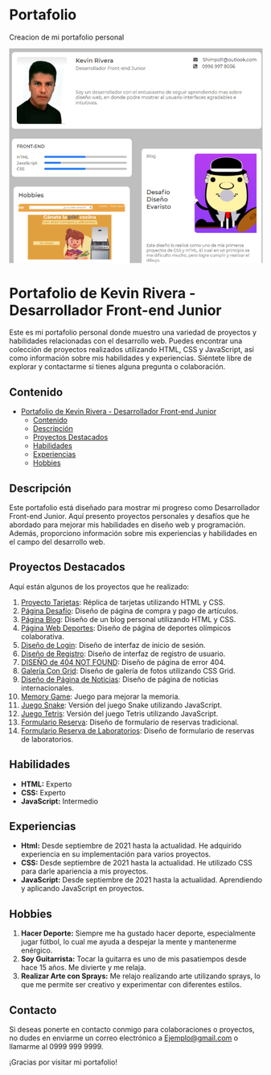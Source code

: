 # Portafolio
Creacion de mi portafolio personal

<img src="img/capturaPortafolio.png">

# Portafolio de Kevin Rivera - Desarrollador Front-end Junior

Este es mi portafolio personal donde muestro una variedad de proyectos y habilidades relacionadas con el desarrollo web. Puedes encontrar una colección de proyectos realizados utilizando HTML, CSS y JavaScript, así como información sobre mis habilidades y experiencias. Siéntete libre de explorar y contactarme si tienes alguna pregunta o colaboración.

## Contenido

- [Portafolio de Kevin Rivera - Desarrollador Front-end Junior](#portafolio-de-kevin-rivera---desarrollador-front-end-junior)
  - [Contenido](#contenido)
  - [Descripción](#descripción)
  - [Proyectos Destacados](#proyectos-destacados)
  - [Habilidades](#habilidades)
  - [Experiencias](#experiencias)
  - [Hobbies](#hobbies)

## Descripción

Este portafolio está diseñado para mostrar mi progreso como Desarrollador Front-end Junior. Aquí presento proyectos personales y desafíos que he abordado para mejorar mis habilidades en diseño web y programación. Además, proporciono información sobre mis experiencias y habilidades en el campo del desarrollo web.

## Proyectos Destacados

Aquí están algunos de los proyectos que he realizado:

1. [Proyecto Tarjetas](https://github.com/KevinRivera1/proyecto_css1): Réplica de tarjetas utilizando HTML y CSS.
2. [Página Desafío](https://github.com/KevinRivera1/Page-heckout-desafio): Diseño de página de compra y pago de artículos.
3. [Página Blog](https://github.com/KevinRivera1/Pag--Blog-personal): Diseño de un blog personal utilizando HTML y CSS.
4. [Página Web Deportes](https://github.com/KevinRivera1/HTML-CSS-3): Diseño de página de deportes olímpicos colaborativa.
5. [Diseño de Login](https://github.com/KevinRivera1/HTML-CSS-3): Diseño de interfaz de inicio de sesión.
6. [Diseño de Registro](https://github.com/KevinRivera1/Registro-con-HTML-CSS): Diseño de interfaz de registro de usuario.
7. [DISEÑO de 404 NOT FOUND](https://github.com/KevinRivera1/Error-404): Diseño de página de error 404.
8. [Galería Con Grid](https://github.com/KevinRivera1/Galeria-Grid): Diseño de galería de fotos utilizando CSS Grid.
9. [Diseño de Página de Noticias](https://github.com/KevinRivera1/Pagina-Noticias): Diseño de página de noticias internacionales.
10. [Memory Game](https://github.com/KevinRivera1/Juego-JavaScript-Uno): Juego para mejorar la memoria.
11. [Juego Snake](https://github.com/KevinRivera1/Juego-JavaScript-2): Versión del juego Snake utilizando JavaScript.
12. [Juego Tetris](https://github.com/KevinRivera1/Juego-Tetris): Versión del juego Tetris utilizando JavaScript.
13. [Formulario Reserva](https://github.com/KevinRivera1/Formulario-Reserva-Tradicional): Diseño de formulario de reservas tradicional.
14. [Formulario Reserva de Laboratorios](https://github.com/KevinRivera1/Formulario-Reserva-Laboratorios): Diseño de formulario de reservas de laboratorios.

## Habilidades

- **HTML:** Experto
- **CSS:** Experto
- **JavaScript:** Intermedio

## Experiencias

- **Html:** Desde septiembre de 2021 hasta la actualidad. He adquirido experiencia en su implementación para varios proyectos.
- **CSS:** Desde septiembre de 2021 hasta la actualidad. He utilizado CSS para darle apariencia a mis proyectos.
- **JavaScript:** Desde septiembre de 2021 hasta la actualidad. Aprendiendo y aplicando JavaScript en proyectos.

## Hobbies

1. **Hacer Deporte:** Siempre me ha gustado hacer deporte, especialmente jugar fútbol, lo cual me ayuda a despejar la mente y mantenerme enérgico.
2. **Soy Guitarrista:** Tocar la guitarra es uno de mis pasatiempos desde hace 15 años. Me divierte y me relaja.
3. **Realizar Arte con Sprays:** Me relajo realizando arte utilizando sprays, lo que me permite ser creativo y experimentar con diferentes estilos.

## Contacto

Si deseas ponerte en contacto conmigo para colaboraciones o proyectos, no dudes en enviarme un correo electrónico a [Ejemplo@gmail.com](mailto:Ejemplo@gmail.com) o llamarme al 0999 999 9999.

¡Gracias por visitar mi portafolio!
